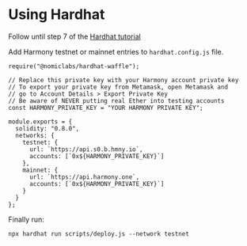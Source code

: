 # Using Hardhat

Follow until step 7 of the [Hardhat tutorial](https://hardhat.org/tutorial/)

Add Harmony testnet or mainnet entries to `hardhat.config.js` file.

```
require("@nomiclabs/hardhat-waffle");

// Replace this private key with your Harmony account private key
// To export your private key from Metamask, open Metamask and
// go to Account Details > Export Private Key
// Be aware of NEVER putting real Ether into testing accounts
const HARMONY_PRIVATE_KEY = "YOUR HARMONY PRIVATE KEY";

module.exports = {
  solidity: "0.8.0",
  networks: {
    testnet: {
      url: `https://api.s0.b.hmny.io`,
      accounts: [`0x${HARMONY_PRIVATE_KEY}`]
    },
    mainnet: {
      url: `https://api.harmony.one`,
      accounts: [`0x${HARMONY_PRIVATE_KEY}`]
    }
  }
};
```

Finally run:

```
npx hardhat run scripts/deploy.js --network testnet
```
